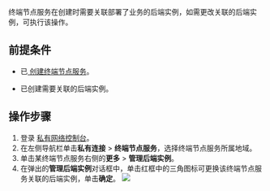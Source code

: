 终端节点服务在创建时需要关联部署了业务的后端实例，如需更改关联的后端实例，可执行该操作。
 
## 前提条件
- 已[ 创建终端节点服务](https://cloud.tencent.com/document/product/1451/57404)。
+ 已创建需要关联的后端实例。

## 操作步骤
1. 登录 [私有网络控制台](https://console.cloud.tencent.com/vpc/vpc?rid=16)。
2. 在左侧导航栏单击**私有连接** > **终端节点服务**，选择终端节点服务所属地域。
3. 单击某终端节点服务右侧的**更多** > **管理后端实例**。
4. 在弹出的**管理后端实例**对话框中，单击红框中的三角图标可更换该终端节点服务关联的后端实例，单击**确定**。
![](https://qcloudimg.tencent-cloud.cn/raw/f37a0b355ec8d4fcb7a4dc62279b3f80.png)

